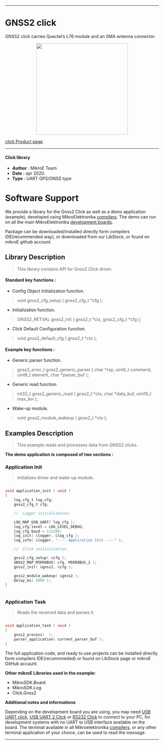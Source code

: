 
---
# GNSS2 click

GNSS2 click carries Quectel’s L76 module and an SMA antenna connector.

<p align="center">
  <img src="https://download.mikroe.com/images/click_for_ide/gnss2_click.png" height=300px>
</p>

[click Product page](https://www.mikroe.com/gnss-2-click)

---


#### Click library 

- **Author**        : MikroE Team
- **Date**          : apr 2020.
- **Type**          : UART GPS/GNSS type


# Software Support

We provide a library for the Gnss2 Click 
as well as a demo application (example), developed using MikroElektronika 
[compilers](https://shop.mikroe.com/compilers). 
The demo can run on all the main MikroElektronika [development boards](https://shop.mikroe.com/development-boards).

Package can be downloaded/installed directly form compilers IDE(recommended way), or downloaded from our LibStock, or found on mikroE github account. 

## Library Description

> This library contains API for Gnss2 Click driver.

#### Standard key functions :

- Config Object Initialization function.
> void gnss2_cfg_setup ( gnss2_cfg_t *cfg ); 
 
- Initialization function.
> GNSS2_RETVAL gnss2_init ( gnss2_t *ctx, gnss2_cfg_t *cfg );

- Click Default Configuration function.
> void gnss2_default_cfg ( gnss2_t *ctx );


#### Example key functions :

- Generic parser function.
> gnss2_error_t gnss2_generic_parser ( char *rsp,  uint8_t command, uint8_t element, char *parser_buf );
 
- Generic read function.
> int32_t gnss2_generic_read ( gnss2_t *ctx, char *data_buf, uint16_t max_len );

- Wake-up module.
> void gnss2_module_wakeup ( gnss2_t *ctx );

## Examples Description

> This example reads and processes data from GNSS2 clicks.

**The demo application is composed of two sections :**

### Application Init 

> Initializes driver and wake-up module.

```c

void application_init ( void )
{
    log_cfg_t log_cfg;
    gnss2_cfg_t cfg;

    //  Logger initialization.

    LOG_MAP_USB_UART( log_cfg );
    log_cfg.level = LOG_LEVEL_DEBUG;
    log_cfg.baud = 115200;
    log_init( &logger, &log_cfg );
    log_info( &logger, "---- Application Init ----" );

    //  Click initialization.

    gnss2_cfg_setup( &cfg );
    GNSS2_MAP_MIKROBUS( cfg, MIKROBUS_1 );
    gnss2_init( &gnss2, &cfg );

    gnss2_module_wakeup( &gnss2 );
    Delay_ms( 5000 );
}
  
```

### Application Task

> Reads the received data and parses it.

```c

void application_task ( void )
{
    gnss2_process(  );
    parser_application( current_parser_buf );
} 

```

The full application code, and ready to use projects can be  installed directly form compilers IDE(recommneded) or found on LibStock page or mikroE GitHub accaunt.

**Other mikroE Libraries used in the example:** 

- MikroSDK.Board
- MikroSDK.Log
- Click.Gnss2

**Additional notes and informations**

Depending on the development board you are using, you may need 
[USB UART click](https://shop.mikroe.com/usb-uart-click), 
[USB UART 2 Click](https://shop.mikroe.com/usb-uart-2-click) or 
[RS232 Click](https://shop.mikroe.com/rs232-click) to connect to your PC, for 
development systems with no UART to USB interface available on the board. The 
terminal available in all Mikroelektronika 
[compilers](https://shop.mikroe.com/compilers), or any other terminal application 
of your choice, can be used to read the message.



---
